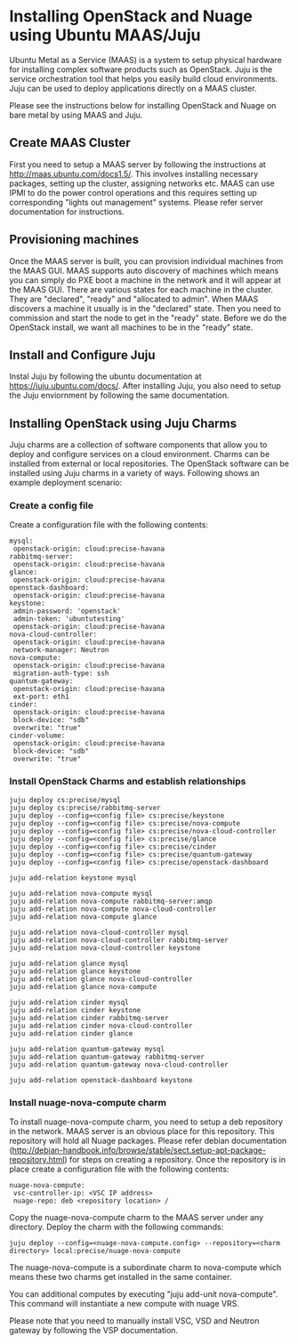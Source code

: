 Installing OpenStack and Nuage using Ubuntu MAAS/Juju
========================================================
Ubuntu Metal as a Service (MAAS) is a system to setup physical hardware for installing complex software products such as OpenStack. Juju is the service orchestration tool that helps you easily build cloud environments. Juju can be used to deploy applications directly on a MAAS cluster.

Please see the instructions below for installing OpenStack and Nuage on bare metal by using MAAS and Juju.

Create MAAS Cluster
--------------------
First you need to setup a MAAS server by following the instructions at http://maas.ubuntu.com/docs1.5/. This involves installing necessary packages, setting up the cluster, assigning networks etc. MAAS can use IPMI to do the power control operations and this requires setting up corresponding "lights out management" systems. Please refer server documentation for instructions.

Provisioning machines
-----------------------
Once the MAAS server is built, you can provision individual machines from the MAAS GUI. MAAS supports auto discovery of machines which means you can simply do PXE boot a machine in the network and it will appear at the MAAS GUI. There are various states for each machine in the cluster. They are "declared", "ready" and "allocated to admin". When MAAS discovers a machine it usually is in the "declared" state. Then you need to commission and start the node to get in the "ready" state. Before we do the OpenStack install, we want all machines to be in the "ready" state.

Install and Configure Juju
---------------------------
Instal Juju by following the ubuntu documentation at https://juju.ubuntu.com/docs/. After installing Juju, you also need to setup the Juju enviornment by following the same documentation.

Installing OpenStack using Juju Charms
--------------------------------------
Juju charms are a collection of software components that allow you to deploy and configure services on a cloud environment. Charms can be installed from external or local repositories. The OpenStack software can be installed using Juju charms in a variety of ways. Following shows an example deployment scenario:

### Create a config file

Create a configuration file with the following contents:

```
mysql:
 openstack-origin: cloud:precise-havana
rabbitmq-server:
 openstack-origin: cloud:precise-havana
glance:
 openstack-origin: cloud:precise-havana
openstack-dashboard:
 openstack-origin: cloud:precise-havana
keystone:
 admin-password: 'openstack'
 admin-token: 'ubuntutesting'
 openstack-origin: cloud:precise-havana
nova-cloud-controller:
 openstack-origin: cloud:precise-havana
 network-manager: Neutron
nova-compute:
 openstack-origin: cloud:precise-havana
 migration-auth-type: ssh
quantum-gateway:
 openstack-origin: cloud:precise-havana
 ext-port: eth1
cinder:
 openstack-origin: cloud:precise-havana
 block-device: "sdb"
 overwrite: "true"
cinder-volume:
 openstack-origin: cloud:precise-havana
 block-device: "sdb"
 overwrite: "true"
```

### Install OpenStack Charms and establish relationships
```
juju deploy cs:precise/mysql
juju deploy cs:precise/rabbitmq-server
juju deploy --config=<config file> cs:precise/keystone
juju deploy --config=<config file> cs:precise/nova-compute
juju deploy --config=<config file> cs:precise/nova-cloud-controller
juju deploy --config=<config file> cs:precise/glance
juju deploy --config=<config file> cs:precise/cinder
juju deploy --config=<config file> cs:precise/quantum-gateway
juju deploy --config=<config file> cs:precise/openstack-dashboard

juju add-relation keystone mysql

juju add-relation nova-compute mysql
juju add-relation nova-compute rabbitmq-server:amqp
juju add-relation nova-compute nova-cloud-controller
juju add-relation nova-compute glance

juju add-relation nova-cloud-controller mysql
juju add-relation nova-cloud-controller rabbitmq-server
juju add-relation nova-cloud-controller keystone

juju add-relation glance mysql
juju add-relation glance keystone
juju add-relation glance nova-cloud-controller
juju add-relation glance nova-compute

juju add-relation cinder mysql
juju add-relation cinder keystone
juju add-relation cinder rabbitmq-server
juju add-relation cinder nova-cloud-controller
juju add-relation cinder glance

juju add-relation quantum-gateway mysql
juju add-relation quantum-gateway rabbitmq-server
juju add-relation quantum-gateway nova-cloud-controller

juju add-relation openstack-dashboard keystone
```

### Install nuage-nova-compute charm

To install nuage-nova-compute charm, you need to setup a deb repository in the network. MAAS server is an obvious place for this repository. This repository will hold all Nuage packages. Please refer debian documentation (http://debian-handbook.info/browse/stable/sect.setup-apt-package-repository.html) for steps on creating a repository. 
Once the repository is in place create a configuration file with the following contents:

```
nuage-nova-compute:
 vsc-controller-ip: <VSC IP address>
 nuage-repo: deb <repository location> /
```

Copy the nuage-nova-compute charm to the MAAS server under any directory. Deploy the charm with the following commands:

```
juju deploy --config=<nuage-nova-compute.config> --repository=<charm directory> local:precise/nuage-nova-compute
```

The nuage-nova-compute is a subordinate charm to nova-compute which means these two charms get installed in the same container.

You can additional computes by executing "juju add-unit nova-compute". This command will instantiate a new compute with nuage VRS.

Please note that you need to manually install VSC, VSD and Neutron gateway by following the VSP documentation.
